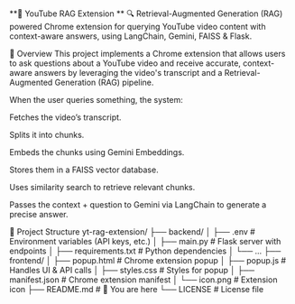 **🎥 YouTube RAG Extension
**
🔍 Retrieval-Augmented Generation (RAG) powered Chrome extension for querying YouTube video content with context-aware answers, using LangChain, Gemini, FAISS & Flask.

🚀 Overview
This project implements a Chrome extension that allows users to ask questions about a YouTube video and receive accurate, context-aware answers by leveraging the video's transcript and a Retrieval-Augmented Generation (RAG) pipeline.

When the user queries something, the system:

Fetches the video’s transcript.

Splits it into chunks.

Embeds the chunks using Gemini Embeddings.

Stores them in a FAISS vector database.

Uses similarity search to retrieve relevant chunks.

Passes the context + question to Gemini via LangChain to generate a precise answer.

📂 Project Structure
yt-rag-extension/
├── backend/
│   ├── .env                  # Environment variables (API keys, etc.)
│   ├── main.py               # Flask server with endpoints
│   ├── requirements.txt      # Python dependencies
│   └── ...
├── frontend/
│   ├── popup.html            # Chrome extension popup
│   ├── popup.js              # Handles UI & API calls
│   ├── styles.css            # Styles for popup
│   ├── manifest.json         # Chrome extension manifest
│   └── icon.png              # Extension icon
├── README.md                 # 📄 You are here
└── LICENSE                   # License file
